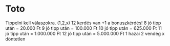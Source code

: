 # Toto
Tippelni kell válaszokra. (1,2,x)
12 kerdés van +1 a bonuszkérdés!
8 jó tipp után = 20.000 Ft
9 jó tipp után = 100.000 Ft
10 jó tipp után = 625.000 Ft
11 jó tipp után = 1.000.000 Ft
12 jó tipp után = 5.000.000 Ft
1 hazai
2 vendég
x döntetlen